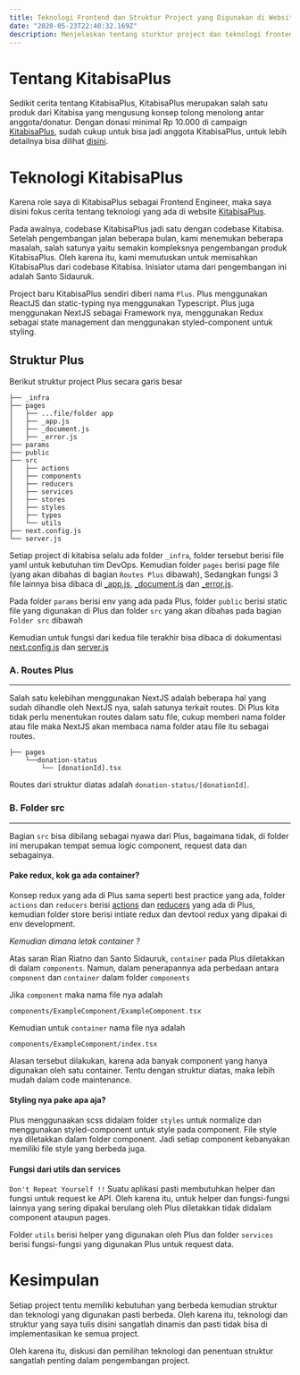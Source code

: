 ```yaml
---
title: Teknologi Frontend dan Struktur Project yang Digunakan di Website KitabisaPlus
date: "2020-05-23T22:40:32.169Z"
description: Menjelaskan tentang sturktur project dan teknologi frontend apa aja yang ada website KitabisaPlus.
---
```

# Tentang KitabisaPlus

Sedikit cerita tentang KitabisaPlus, KitabisaPlus merupakan salah satu produk dari Kitabisa yang mengusung konsep tolong menolong antar anggota/donatur. Dengan donasi minimal Rp 10.000 di campaign [KitabisaPlus](https://Plus.kitabisa.com/), sudah cukup untuk bisa jadi anggota KitabisaPlus, untuk lebih detailnya bisa dilihat [disini](https://help.kitabisa.com/articles/360026481454-syarat--ketentuan-kitabisa-Plus).

# Teknologi KitabisaPlus

Karena role saya di KitabisaPlus sebagai Frontend Engineer, maka saya disini fokus cerita tentang teknologi yang ada di website [KitabisaPlus](https://Plus.kitabisa.com/).

Pada awalnya, codebase KitabisaPlus jadi satu dengan codebase Kitabisa. Setelah pengembangan jalan beberapa bulan, kami menemukan beberapa masalah, salah satunya yaitu semakin kompleksnya pengembangan produk KitabisaPlus. Oleh karena itu, kami memutuskan untuk memisahkan KitabisaPlus dari codebase Kitabisa. Inisiator utama dari pengembangan ini adalah Santo Sidauruk. 

Project baru KitabisaPlus sendiri diberi nama `Plus`. Plus menggunakan ReactJS dan static-typing nya menggunakan Typescript. Plus juga menggunakan NextJS sebagai Framework nya, menggunakan Redux sebagai state management dan menggunakan styled-component untuk styling.

## Struktur Plus

Berikut struktur project Plus secara garis besar

```
├── _infra
├── pages
│   ├── ...file/folder app
│   ├── _app.js
│   ├── _document.js
│   ├── _error.js
├── params
├── public
├── src
│   ├── actions
│   ├── components
│   ├── reducers
│   ├── services
│   ├── stores
│   ├── styles
│   ├── types
│   └── utils
├── next.config.js
└── server.js
```

Setiap project di kitabisa selalu ada folder `_infra`, folder tersebut berisi file yaml untuk kebutuhan tim DevOps. 
Kemudian folder `pages` berisi page file (yang akan dibahas di bagian `Routes Plus` dibawah), Sedangkan fungsi 3 file lainnya bisa dibaca di [_app.js](https://nextjs.org/docs/advanced-features/custom-app),  [_document.js](https://nextjs.org/docs/advanced-features/custom-document) dan [_error.js](https://nextjs.org/docs/advanced-features/custom-error-page).

Pada folder `params` berisi env yang ada pada Plus, folder `public` berisi static file yang digunakan di Plus dan folder `src` yang akan dibahas pada bagian `Folder src` dibawah

Kemudian untuk fungsi dari kedua file terakhir bisa dibaca di dokumentasi [next.config.js](https://nextjs.org/docs/api-reference/next.config.js/introduction) dan [server.js](https://nextjs.org/docs/advanced-features/custom-server)

### A. Routes Plus
***
Salah satu kelebihan menggunakan NextJS adalah beberapa hal yang sudah dihandle oleh NextJS nya, salah satunya terkait routes. Di Plus kita tidak perlu menentukan routes dalam satu file, cukup memberi nama folder atau file maka NextJS akan membaca nama folder atau file itu sebagai routes. 

```
├── pages
    └──donation-status
        └── [donationId].tsx
```

Routes dari struktur diatas adalah `donation-status/[donationId]`. 

### B. Folder src
***
Bagian `src` bisa dibilang sebagai nyawa dari Plus, bagaimana tidak, di folder ini merupakan tempat semua logic component, request data dan sebagainya.

#### Pake redux, kok ga ada container?

Konsep redux yang ada di Plus sama seperti best practice yang ada, folder `actions` dan `reducers` berisi [actions](https://redux.js.org/recipes/reducing-boilerplate#actions) dan  [reducers](https://redux.js.org/faq/reducers#reducers) yang ada di Plus, kemudian folder store berisi intiate redux dan devtool redux yang dipakai di env development. 

*Kemudian dimana letak container ?*

Atas saran Rian Riatno dan Santo Sidauruk, `container` pada Plus diletakkan di dalam `components`. 
Namun, dalam penerapannya ada perbedaan antara `component` dan `container` dalam folder `components`

Jika `component` maka nama file nya adalah
```
components/ExampleComponent/ExampleComponent.tsx
```

Kemudian untuk `container` nama file nya adalah
```
components/ExampleComponent/index.tsx
```

Alasan tersebut dilakukan, karena ada banyak component yang hanya digunakan oleh satu container. Tentu dengan struktur diatas, maka lebih mudah dalam code maintenance.

#### Styling nya pake apa aja?

Plus menggunaakan scss didalam folder `styles` untuk normalize dan menggunakan styled-component untuk style pada component. File style nya diletakkan dalam folder component. Jadi setiap component kebanyakan memiliki file style yang berbeda juga.

#### Fungsi dari utils dan services

`Don't Repeat Yourself !!` Suatu aplikasi pasti membutuhkan helper dan fungsi untuk request ke API. Oleh karena itu, untuk helper dan fungsi-fungsi lainnya yang sering dipakai berulang oleh Plus diletakkan tidak didalam component ataupun pages. 

Folder `utils` berisi helper yang digunakan oleh Plus dan folder `services` berisi fungsi-fungsi yang digunakan Plus untuk request data. 

# Kesimpulan 

Setiap project tentu memiliki kebutuhan yang berbeda kemudian struktur dan teknologi yang digunakan pasti berbeda. Oleh karena itu, teknologi dan struktur yang saya tulis disini sangatlah dinamis dan pasti tidak bisa di implementasikan ke semua project.

Oleh karena itu, diskusi dan pemilihan teknologi dan penentuan struktur sangatlah penting dalam pengembangan project.